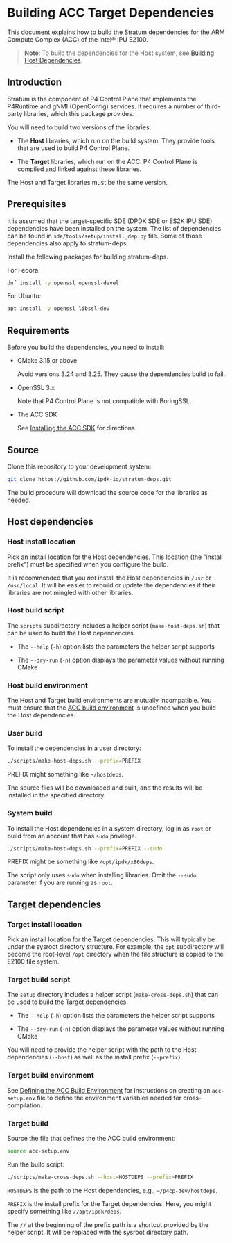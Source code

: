 # Building ACC Target Dependencies

This document explains how to build the Stratum dependencies for the
ARM Compute Complex (ACC) of the Intel&reg; IPU E2100.

> **Note**: To build the dependencies for the Host system, see
[Building Host Dependencies](building-host-deps.md).

## Introduction

Stratum is the component of P4 Control Plane that implements the P4Runtime
and gNMI (OpenConfig) services. It requires a number of third-party
libraries, which this package provides.

You will need to build two versions of the libraries:

- The **Host** libraries, which run on the build system. They provide
  tools that are used to build P4 Control Plane.

- The **Target** libraries, which run on the ACC. P4 Control Plane is
  compiled and linked against these libraries.

The Host and Target libraries must be the same version.

## Prerequisites

It is assumed that the target-specific SDE (DPDK SDE or ES2K IPU SDE)
dependencies have been installed on the system. The list of dependencies
can be found in `sde/tools/setup/install_dep.py` file. Some of those
dependencies also apply to stratum-deps.

Install the following packages for building stratum-deps.

For Fedora:

```bash
dnf install -y openssl openssl-devel
```

For Ubuntu:

```bash
apt install -y openssl libssl-dev
```

## Requirements

Before you build the dependencies, you need to install:

- CMake 3.15 or above

  Avoid versions 3.24 and 3.25. They cause the dependencies build to fail.

- OpenSSL 3.x

  Note that P4 Control Plane is not compatible with BoringSSL.

- The ACC SDK

  See [Installing the ACC SDK](https://ipdk.io/p4cp-userguide/guides/es2k/installing-acc-sdk)
  for directions.

## Source

Clone this repository to your development system:

```bash
git clone https://github.com/ipdk-io/stratum-deps.git
```

The build procedure will download the source code for the libraries
as needed.

## Host dependencies

### Host install location

Pick an install location for the Host dependencies. This location (the
"install prefix") must be specified when you configure the build.

It is recommended that you *not* install the Host dependencies in `/usr` or
`/usr/local`. It will be easier to rebuild or update the dependencies if
their libraries are not mingled with other libraries.

### Host build script

The `scripts` subdirectory includes a helper script (`make-host-deps.sh`) that
can be used to build the Host dependencies.

- The `--help` (`-h`) option lists the parameters the helper script supports

- The `--dry-run` (`-n`) option displays the parameter values without
  running CMake

### Host build environment

The Host and Target build environments are mutually incompatible.
You must ensure that the [ACC build environment](defining-acc-environment.md)
is undefined when you build the Host dependencies.

### User build

To install the dependencies in a user directory:

```bash
./scripts/make-host-deps.sh --prefix=PREFIX
```

PREFIX might something like `~/hostdeps`.

The source files will be downloaded and built, and the results will be
installed in the specified directory.

### System build

To install the Host dependencies in a system directory, log in as `root`
or build from an account that has `sudo` privilege.

```bash
./scripts/make-host-deps.sh --prefix=PREFIX --sudo
```

PREFIX might be something like `/opt/ipdk/x86deps`.

The script only uses `sudo` when installing libraries.
Omit the `--sudo` parameter if you are running as `root`.

## Target dependencies

### Target install location

Pick an install location for the Target dependencies.
This will typically be under the sysroot directory structure. For
example, the `opt` subdirectory will become the root-level `/opt`
directory when the file structure is copied to the E2100 file system.

### Target build script

The `setup` directory includes a helper script (`make-cross-deps.sh`) that
can be used to build the Target dependencies.

- The `--help` (`-h`) option lists the parameters the helper script supports

- The `--dry-run` (`-n`) option displays the parameter values without
  running CMake

You will need to provide the helper script with the path to the Host
dependencies (`--host`) as well as the install prefix (`--prefix`).

### Target build environment

See [Defining the ACC Build Environment](defining-acc-environment.md)
for instructions on creating an `acc-setup.env` file to define the environment
variables needed for cross-compilation.

### Target build

Source the file that defines the the ACC build environment:

```bash
source acc-setup.env
```

Run the build script:

```bash
./scripts/make-cross-deps.sh --host=HOSTDEPS --prefix=PREFIX
```

`HOSTDEPS` is the path to the Host dependencies, e.g., `~/p4cp-dev/hostdeps`.

`PREFIX` is the install prefix for the Target dependencies. Here, you might
specify something like `//opt/ipdk/deps`.

The `//` at the beginning of the prefix path is a shortcut provided by
the helper script. It will be replaced with the sysroot directory path.
